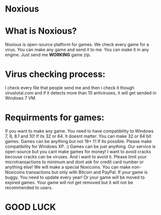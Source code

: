 # Noxious
# What is Noxious?
Noxious is open-source platform for games. We check every game for a virus. You can make any game and send it to me. You can make it in any engine. Just send me **WORKING** game zip. 
# Virus checking process:
I check every file that people send me and then i check it though virustotal.com and if it detects more than 10 antiviruses, it will get sended in Windows 7 VM.
# Requirments for games:
If you want to make any game. You need to have compatibility to Windows 7, 8, 8.1 and 10! If its 32 or 64. It doesnt matter. You can make 32 or 64 bit games. Games can be anything but not 18+  !!! If its possible. Please make compatibility for Windows XP. :) Games can be just anything. Our service is open-source but you cant make games for money! I want to avoid cracks becouse cracks can be viruses. And i want to avoid it. Please limit your microtransactions to minimum and dont ask for credit card number or anything else! We will make a special Noxicoins. You can make non-Noxicoins transactions but only with Bitcoin and PayPal. If your game is buggy. You need to update every year! Or your game will be moved to expired games. Your game will not get removed but it will not be recommended to users.
# GOOD LUCK
